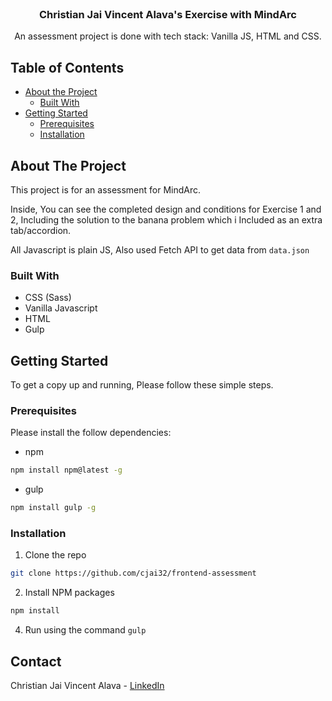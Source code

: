 
<!-- PROJECT LOGO -->
<br />
  <h3 align="center">Christian Jai Vincent Alava's Exercise with MindArc</h3>

  <p align="center">
    An assessment project is done with tech stack: Vanilla JS, HTML and CSS.
  </p>
</p>



<!-- TABLE OF CONTENTS -->
## Table of Contents

* [About the Project](#about-the-project)
  * [Built With](#built-with)
* [Getting Started](#getting-started)
  * [Prerequisites](#prerequisites)
  * [Installation](#installation)


<!-- ABOUT THE PROJECT -->
## About The Project

This project is for an assessment for MindArc.

Inside, You can see the completed design and conditions for Exercise 1 and 2, Including the solution to the banana problem which i Included as an extra tab/accordion.

All Javascript is plain JS, Also used Fetch API to get data from `data.json`


### Built With

* CSS (Sass)
* Vanilla Javascript
* HTML
* Gulp



<!-- GETTING STARTED -->
## Getting Started

To get a copy up and running, Please follow these simple steps.

### Prerequisites

Please install the follow dependencies:
* npm
```sh
npm install npm@latest -g
```

* gulp
```sh
npm install gulp -g
```

### Installation

1. Clone the repo
```sh
git clone https://github.com/cjai32/frontend-assessment
```
2. Install NPM packages
```sh
npm install
```
4. Run using the command `gulp`


<!-- CONTACT -->
## Contact

Christian Jai Vincent Alava - [LinkedIn](https://www.linkedin.com/in/christian-vincent-alava-553a72124/)